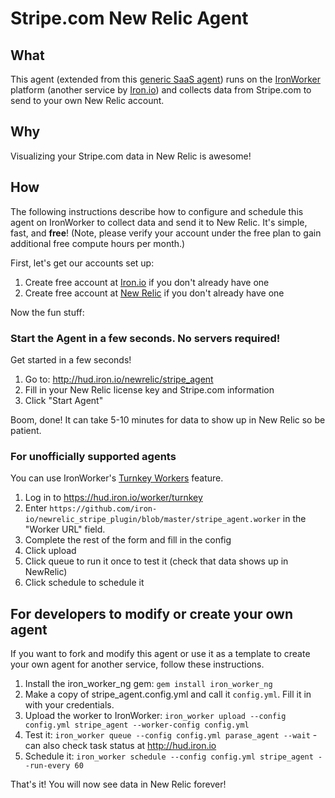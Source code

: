 # Stripe.com New Relic Agent

## What

This agent (extended from this [generic SaaS agent](https://github.com/newrelic-platform/ironworker_saas_agent))
runs on the [IronWorker](http://iron.io/worker) platform (another service by [Iron.io](http://iron.io)) and collects data from
Stripe.com to send to your own New Relic account.

## Why

Visualizing your Stripe.com data in New Relic is awesome!

## How

The following instructions describe how to configure and schedule this agent on IronWorker
to collect data and send it to New Relic. It's simple, fast, and **free**! (Note, please 
verify your account under the free plan to gain additional free compute hours per month.)

First, let's get our accounts set up: 

1. Create free account at [Iron.io](http://iron.io) if you don't already have one
1. Create free account at [New Relic](http://newrelic.com) if you don't already have one

Now the fun stuff:

### Start the Agent in a few seconds. No servers required!

Get started in a few seconds!

1. Go to: http://hud.iron.io/newrelic/stripe_agent
2. Fill in your New Relic license key and Stripe.com information
3. Click "Start Agent"

Boom, done!  It can take 5-10 minutes for data to show up in New Relic so be patient. 

### For unofficially supported agents 

You can use IronWorker's [Turnkey Workers](http://dev.iron.io/worker/turnkey) feature. 

1. Log in to https://hud.iron.io/worker/turnkey
1. Enter `https://github.com/iron-io/newrelic_stripe_plugin/blob/master/stripe_agent.worker` in the "Worker URL" field.
1. Complete the rest of the form and fill in the config
1. Click upload
1. Click queue to run it once to test it (check that data shows up in NewRelic)
1. Click schedule to schedule it

## For developers to modify or create your own agent 

If you want to fork and modify this agent or use it as a template to create your own agent for another service, follow
these instructions. 

1. Install the iron_worker_ng gem: `gem install iron_worker_ng`
1. Make a copy of stripe_agent.config.yml and call it `config.yml`. Fill it in with your credentials.
1. Upload the worker to IronWorker: `iron_worker upload --config config.yml stripe_agent --worker-config config.yml`
1. Test it: `iron_worker queue --config config.yml parase_agent --wait` - can also check task status at http://hud.iron.io
1. Schedule it: `iron_worker schedule --config config.yml stripe_agent --run-every 60`

That's it! You will now see data in New Relic forever!
